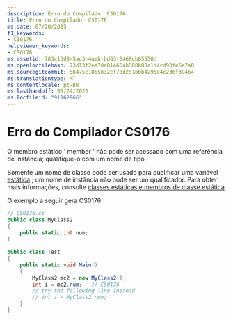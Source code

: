 ```yaml
---
description: Erro do Compilador CS0176
title: Erro do Compilador CS0176
ms.date: 07/20/2015
f1_keywords:
- CS0176
helpviewer_keywords:
- CS0176
ms.assetid: 783c13d8-5ac3-4aeb-bd63-0468cb05550d
ms.openlocfilehash: 73d13f2ea70a81466ab588b80a1d4cd93fe6e7a8
ms.sourcegitcommit: 5b475c1855b32cf78d2d1bbb4295e4c236f39464
ms.translationtype: MT
ms.contentlocale: pt-BR
ms.lasthandoff: 09/24/2020
ms.locfileid: "91162966"
---
```

# <a name="compiler-error-cs0176"></a>Erro do Compilador CS0176

O membro estático ' member ' não pode ser acessado com uma referência de instância; qualifique-o com um nome de tipo  
  
 Somente um nome de classe pode ser usado para qualificar uma variável [estática](../language-reference/keywords/static.md) ; um nome de instância não pode ser um qualificador. Para obter mais informações, consulte [classes estáticas e membros de classe estática](../programming-guide/classes-and-structs/static-classes-and-static-class-members.md).  
  
 O exemplo a seguir gera CS0176:  
  
```csharp  
// CS0176.cs  
public class MyClass2  
{  
    public static int num;  
}  
  
public class Test  
{  
    public static void Main()  
    {  
        MyClass2 mc2 = new MyClass2();  
        int i = mc2.num;   // CS0176  
        // try the following line instead  
        // int i = MyClass2.num;  
    }  
}  
```
